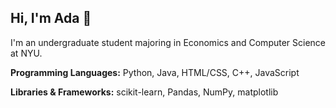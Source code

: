 ## Hi, I'm Ada 👋
I'm an undergraduate student majoring in Economics and Computer Science at NYU.

**Programming Languages:** Python, Java, HTML/CSS, C++, JavaScript

**Libraries & Frameworks:** scikit-learn, Pandas, NumPy, matplotlib

<!--
**Ada2305/Ada2305** is a ✨ _special_ ✨ repository because its `README.md` (this file) appears on your GitHub profile.

Here are some ideas to get you started:

- 🔭 I’m currently working on ...
- 🌱 I’m currently learning ...
- 👯 I’m looking to collaborate on ...
- 🤔 I’m looking for help with ...
- 💬 Ask me about ...
- 📫 How to reach me: ...
- 😄 Pronouns: ...
- ⚡ Fun fact: ...
-->
